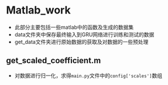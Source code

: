 # Matlab_work
* 此部分主要包括一些matlab中的函数及生成的数据集
* data文件夹中保存最终输入到GRU网络进行训练和测试的数据
* get_data文件夹进行原始数据的获取及对数据的一些预处理



## get_scaled_coefficient.m
* 对数据进行归一化，求得`main.py`文件中的`config['scales']`数组